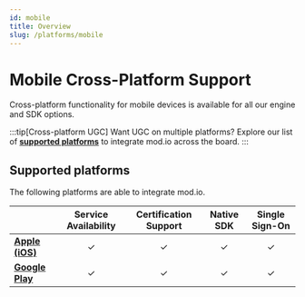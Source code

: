 ```yaml
---
id: mobile
title: Overview
slug: /platforms/mobile
---
```


# Mobile Cross-Platform Support

Cross-platform functionality for mobile devices is available for all our engine and SDK options.

:::tip[Cross-platform UGC]
Want UGC on multiple platforms? Explore our list of [**supported platforms**](/getting-started#expand-with-cross-platform-functionality) to integrate mod.io across the board.
:::

## Supported platforms

The following platforms are able to integrate mod.io.

|      | **Service Availability** | **Certification Support** | **Native SDK** | **Single Sign-On** |
|------|:----:|:----:|:----:|:----:|
| **[Apple (iOS)](/platforms/apple/authentication)**        | ✓ | ✓ | ✓ | ✓ |
| **[Google Play](/platforms/google/authentication)**   | ✓ | ✓ | ✓ | ✓ |
